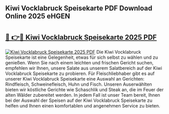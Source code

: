 ## Kiwi Vocklabruck Speisekarte PDF Download Online 2025 eHGEN

# <h2><a href="http://gcd809.nevu.top/?p=Kiwi+Vocklabruck+Speisekarte">🔗 👉🔴 Kiwi Vocklabruck Speisekarte 2025 PDF</a></h2>

[![Kiwi Vocklabruck Speisekarte 2025 PDF](https://i.imgur.com/dBaPXMq.png)](http://gcd809.nevu.top/?p=Kiwi+Vocklabruck+Speisekarte)
Die Kiwi Vocklabruck Speisekarte ist eine Gelegenheit, etwas für sich selbst zu wählen und zu genießen. Wenn Sie nach einem leichten und frischen Gericht suchen, empfehlen wir Ihnen, unsere Salate aus unserem Salatbereich auf der Kiwi Vocklabruck Speisekarte zu probieren. Für Fleischliebhaber gibt es auf unserer Kiwi Vocklabruck Speisekarte eine Auswahl an Gerichten: Rindfleisch, Schweinefleisch, Huhn und Fisch. Unseren Auserwählten bieten wir köstliche Gerichte wie Schaschlik und Steak an, die im Feuer der alten Wälder zubereitet werden. In jedem Fall ist unser Team bereit, Ihnen bei der Auswahl der Speisen auf der Kiwi Vocklabruck Speisekarte zu helfen und Ihnen einen komfortablen und angenehmen Service zu bieten.
